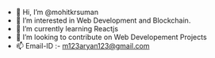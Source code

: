 - 👋 Hi, I’m @mohitkrsuman
- 👀 I’m interested in Web Development and Blockchain.
- 🌱 I’m currently learning Reactjs
- 💞️ I’m looking to contribute on Web Developement Projects
- 📫 Email-ID :- m123aryan123@gmail.com

<!---
mohitkrsuman/mohitkrsuman is a ✨ special ✨ repository because its `README.md` (this file) appears on your GitHub profile.
You can click the Preview link to take a look at your changes.
--->
